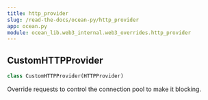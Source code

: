 ```yaml
---
title: http_provider
slug: /read-the-docs/ocean-py/http_provider
app: ocean.py
module: ocean_lib.web3_internal.web3_overrides.http_provider
---
```

## CustomHTTPProvider

```python
class CustomHTTPProvider(HTTPProvider)
```

Override requests to control the connection pool to make it blocking.

